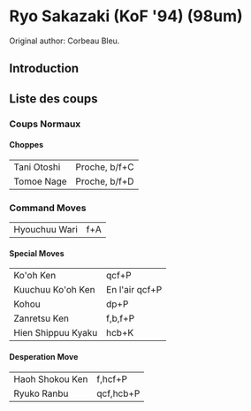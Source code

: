 # Ryo Sakazaki (KoF '94) (98um)

Original author: Corbeau Bleu.

## Introduction

## Liste des coups

### Coups Normaux

#### Choppes

|             |               |
|-------------|---------------|
| Tani Otoshi | Proche, b/f+C |
| Tomoe Nage  | Proche, b/f+D |

### Command Moves

|               |     |
|---------------|-----|
| Hyouchuu Wari | f+A |

#### Special Moves

|                    |                |
|--------------------|----------------|
| Ko'oh Ken          | qcf+P          |
| Kuuchuu Ko'oh Ken  | En l'air qcf+P |
| Kohou              | dp+P           |
| Zanretsu Ken       | f,b,f+P        |
| Hien Shippuu Kyaku | hcb+K          |

#### Desperation Move

|                 |           |
|-----------------|-----------|
| Haoh Shokou Ken | f,hcf+P   |
| Ryuko Ranbu     | qcf,hcb+P |
